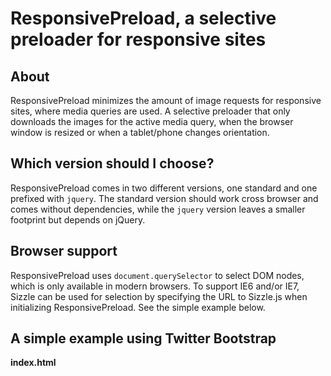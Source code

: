 # ResponsivePreload, a selective preloader for responsive sites

## About
ResponsivePreload minimizes the amount of image requests for responsive sites, where media queries are used. A selective preloader that only downloads the images for the active media query, when the browser window is resized or when a tablet/phone changes orientation.

## Which version should I choose?
ResponsivePreload comes in two different versions, one standard and one prefixed with `jquery`. The standard version should work cross browser and comes without dependencies, while the `jquery` version leaves a smaller footprint but depends on jQuery.

## Browser support
ResponsivePreload uses `document.querySelector` to select DOM nodes, which is only available in modern browsers. To support IE6 and/or IE7, Sizzle can be used for selection by specifying the URL to Sizzle.js when initializing ResponsivePreload. See the simple example below.

## A simple example using Twitter Bootstrap
**index.html**
    <!DOCTYPE html>
    <html>
    	<head>
    	    <meta charset="UTF-8" />
            <link rel="/stylesheets/bootstrap.min.css" />
    	</head>
        <body>
            <div class="visible-phone">
                <img src="" data-responsive-preload="images/a-smaller-image.png" />
            </div>
            <div class="visible-desktop">
                <img src="" data-responsive-preload="images/a-larger-image.png" />
            </div>
            <script src="/javascripts/responsive-preloader-0.1.min.js"></script>
            <script>
                window.onload = function () {
                    var options = {
                        // Should listen to `onresize` event
                        'resizable': true,

                        // To support IE6/IE7 we can use Sizzle,
                        // by specifying a URL to Sizzle.js
                        'sizzle': '/javascripts/sizzle.js'
                    }
                    ResponsivePreload.init(options);
                }
            </script>
        </body>
    </html>

